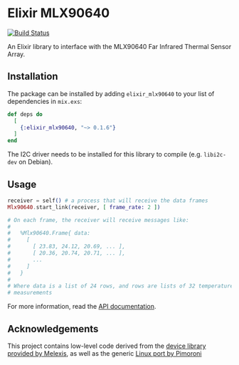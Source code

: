 # Elixir MLX90640

[![Build Status](https://travis-ci.org/lucaong/elixir_mlx90640.svg?branch=master)](https://travis-ci.org/lucaong/elixir_mlx90640)

An Elixir library to interface with the MLX90640 Far Infrared Thermal Sensor Array.

## Installation

The package can be installed by adding `elixir_mlx90640` to your list of
dependencies in `mix.exs`:

```elixir
def deps do
  [
    {:elixir_mlx90640, "~> 0.1.6"}
  ]
end
```

The I2C driver needs to be installed for this library to compile (e.g.
`libi2c-dev` on Debian).

## Usage

```elixir
receiver = self() # a process that will receive the data frames
Mlx90640.start_link(receiver, [ frame_rate: 2 ])

# On each frame, the receiver will receive messages like:
#
#   %Mlx90640.Frame{ data:
#     [
#       [ 23.83, 24.12, 20.69, ... ],
#       [ 20.36, 20.74, 20.71, ... ],
#       ...
#     ]
#   }
#
# Where data is a list of 24 rows, and rows are lists of 32 temperature
# measurements
```

For more information, read the [API documentation](https://hexdocs.pm/elixir_mlx90640).

## Acknowledgements

This project contains low-level code derived from the [device library provided
by Melexis](https://github.com/melexis/mlx90640-library), as well as the generic
[Linux port by Pimoroni](https://github.com/pimoroni/mlx90640-library)
